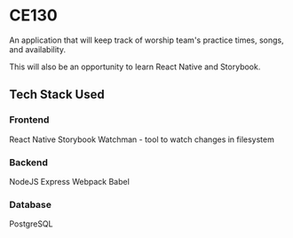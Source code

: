 # CE130
An application that will keep track of worship team's practice times, songs, and availability.

This will also be an opportunity to learn React Native and Storybook.

## Tech Stack Used

### Frontend
React Native
Storybook
Watchman - tool to watch changes in filesystem

### Backend
NodeJS
Express
Webpack
Babel

### Database
PostgreSQL
